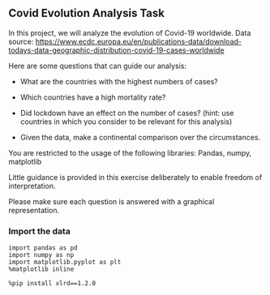## Covid Evolution Analysis Task

In this project, we will analyze the evolution of Covid-19 worldwide. Data source: https://www.ecdc.europa.eu/en/publications-data/download-todays-data-geographic-distribution-covid-19-cases-worldwide

Here are some questions that can guide our analysis:

-   What are the countries with the highest numbers of cases?

-   Which countries have a high mortality rate?

-   Did lockdown have an effect on the number of cases? (hint: use countries in which you consider to be relevant for this analysis)

-   Given the data, make a continental comparison over the circumstances.

You are restricted to the usage of the following libraries: Pandas, numpy, matplotlib

Little guidance is provided in this exercise deliberately to enable freedom of interpretation.

Please make sure each question is answered with a graphical representation.

### Import the data

```
import pandas as pd
import numpy as np
import matplotlib.pyplot as plt
%matplotlib inline
```

```
%pip install xlrd==1.2.0
```
